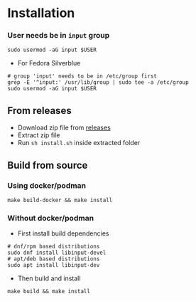 
# Installation
### User needs be in `input` group
```
sudo usermod -aG input $USER
```
* For Fedora Silverblue
```
# group 'input' needs to be in /etc/group first
grep -E '^input:' /usr/lib/group | sudo tee -a /etc/group
sudo usermod -aG input $USER
```

## From releases
- Download zip file from [releases](https://github.com/harshadgavali/gnome-x11-gesture-daemon/releases)
- Extract zip file
- Run `sh install.sh` inside extracted folder

## Build from source

### Using docker/podman
```
make build-docker && make install
```

### Without docker/podman
* First install build dependencies
```
# dnf/rpm based distributions
sudo dnf install libinput-devel
# apt/deb based distributions
sudo apt install libinput-dev
```
* Then build and install
```
make build && make install
```